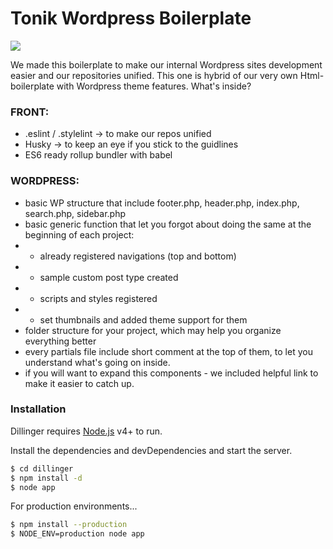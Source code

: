 # Tonik Wordpress Boilerplate

[![](https://tonik.pl/assets/logo.svg)](https://tonik.pl/)

We made this boilerplate to make our internal Wordpress sites development easier and our repositories unified. This one is hybrid of our very own Html-boilerplate with Wordpress theme features. What's inside?

### FRONT:

  - .eslint / .stylelint -> to make our repos unified
  - Husky -> to keep an eye if you stick to the guidlines
  - ES6 ready rollup bundler with babel
 
### WORDPRESS:

- basic WP structure that include footer.php, header.php, index.php, search.php, sidebar.php
- basic generic function that let you forgot about doing the same at the beginning of each project:
-   - already registered navigations (top and bottom)
-   - sample custom post type created
-   - scripts and styles registered
-   - set thumbnails and added theme support for them
-  folder structure for your project, which may help you organize everything better
-  every partials file include short comment at the top of them, to let you understand what's going on inside. 
-  if you will want to expand this components - we included helpful link to make it easier to catch up.

### Installation

Dillinger requires [Node.js](https://nodejs.org/) v4+ to run.

Install the dependencies and devDependencies and start the server.

```sh
$ cd dillinger
$ npm install -d
$ node app
```

For production environments...

```sh
$ npm install --production
$ NODE_ENV=production node app
```
